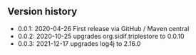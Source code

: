 ## Version history
* 0.0.1: 2020-04-26 First release via GitHub / Maven central
* 0.0.2: 2020-10-25 upgrades org.sidif.triplestore to 0.0.10
* 0.0.3: 2021-12-17 upgrades log4j to 2.16.0
